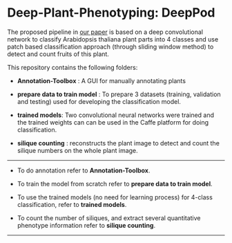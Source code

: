 # Deep-Plant-Phenotyping: DeepPod
The proposed pipeline in [our paper](https://www.overleaf.com/read/hrnxjzcvnvdm) is based on a deep convolutional network to classify Arabidopsis thaliana plant parts into 4 classes and use patch based classification approach (through sliding window method) to detect and  count fruits of this plant.


This repository contains the following folders:

- **Annotation-Toolbox** : A GUI for manually annotating plants

- **prepare data to train model** : To prepare 3 datasets (training, validation and testing) used for developing the classification model.

- **trained models**: Two convolutional neural networks were trained and the trained weights can can be used in the Caffe platform for doing classification.

- **silique counting** : reconstructs the plant image to detect and count the silique numbers on the whole plant image.

-------------------------------------------------------------------------------------------------
- To do annotation refer to **Annotation-Toolbox**.

- To train  the model from scratch refer to **prepare data to train model**.

- To use the trained models (no need for learning process) for 4-class classification, refer to **trained models**.

- To count the number of siliques, and extract several quantitative phenotype information refer to **silique counting**.

--------------------------------------------------------------------------------------------------
